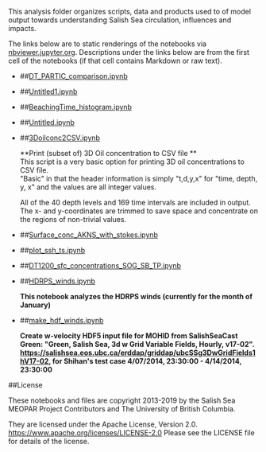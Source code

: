 This analysis folder organizes scripts, data and products used to  of model output towards understanding Salish Sea circulation, influences and impacts.

The links below are to static renderings of the notebooks via
[nbviewer.jupyter.org](https://nbviewer.jupyter.org/).
Descriptions under the links below are from the first cell of the notebooks
(if that cell contains Markdown or raw text).

* ##[DT_PARTIC_comparison.ipynb](https://nbviewer.jupyter.org/urls/bitbucket.org/midoss/analysis-rachael/raw/default/notebooks/DT_PARTIC_comparison.ipynb)  
    
* ##[Untitled1.ipynb](https://nbviewer.jupyter.org/urls/bitbucket.org/midoss/analysis-rachael/raw/default/notebooks/Untitled1.ipynb)  
    
* ##[BeachingTime_histogram.ipynb](https://nbviewer.jupyter.org/urls/bitbucket.org/midoss/analysis-rachael/raw/default/notebooks/BeachingTime_histogram.ipynb)  
    
* ##[Untitled.ipynb](https://nbviewer.jupyter.org/urls/bitbucket.org/midoss/analysis-rachael/raw/default/notebooks/Untitled.ipynb)  
    
* ##[3Doilconc2CSV.ipynb](https://nbviewer.jupyter.org/urls/bitbucket.org/midoss/analysis-rachael/raw/default/notebooks/3Doilconc2CSV.ipynb)  
    
    **Print (subset of) 3D Oil concentration to CSV file **  
    This script is a very basic option for printing 3D oil concentrations to CSV file.  
    "Basic" in that the header information is simply "t,d,y,x" for "time, depth, y, x" and the values are all integer values.   
      
    All of the 40 depth levels and 169 time intervals are included in output.  The x- and y-coordinates are trimmed to save space and concentrate on the regions of non-trivial values.   

* ##[Surface_conc_AKNS_with_stokes.ipynb](https://nbviewer.jupyter.org/urls/bitbucket.org/midoss/analysis-rachael/raw/default/notebooks/Surface_conc_AKNS_with_stokes.ipynb)  
    
* ##[plot_ssh_ts.ipynb](https://nbviewer.jupyter.org/urls/bitbucket.org/midoss/analysis-rachael/raw/default/notebooks/plot_ssh_ts.ipynb)  
    
* ##[DT1200_sfc_concentrations_SOG_SB_TP.ipynb](https://nbviewer.jupyter.org/urls/bitbucket.org/midoss/analysis-rachael/raw/default/notebooks/DT1200_sfc_concentrations_SOG_SB_TP.ipynb)  
    
* ##[HDRPS_winds.ipynb](https://nbviewer.jupyter.org/urls/bitbucket.org/midoss/analysis-rachael/raw/default/notebooks/HDRPS_winds.ipynb)  
    
    **This notebook analyzes the HDRPS winds (currently for the month of January)**  

* ##[make_hdf_winds.ipynb](https://nbviewer.jupyter.org/urls/bitbucket.org/midoss/analysis-rachael/raw/default/notebooks/make_hdf_winds.ipynb)  
    
    **Create w-velocity HDF5 input file for MOHID from SalishSeaCast Green: "Green, Salish Sea, 3d w Grid Variable Fields, Hourly, v17-02". https://salishsea.eos.ubc.ca/erddap/griddap/ubcSSg3DwGridFields1hV17-02, for Shihan's test case 4/07/2014, 23:30:00 - 4/14/2014, 23:30:00**  


##License

These notebooks and files are copyright 2013-2019
by the Salish Sea MEOPAR Project Contributors
and The University of British Columbia.

They are licensed under the Apache License, Version 2.0.
https://www.apache.org/licenses/LICENSE-2.0
Please see the LICENSE file for details of the license.
